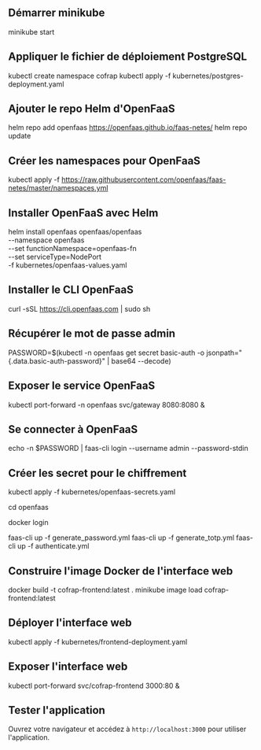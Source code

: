 ## Démarrer minikube

minikube start

## Appliquer le fichier de déploiement PostgreSQL

kubectl create namespace cofrap
kubectl apply -f kubernetes/postgres-deployment.yaml

## Ajouter le repo Helm d'OpenFaaS

helm repo add openfaas https://openfaas.github.io/faas-netes/
helm repo update

## Créer les namespaces pour OpenFaaS

kubectl apply -f https://raw.githubusercontent.com/openfaas/faas-netes/master/namespaces.yml

## Installer OpenFaaS avec Helm

helm install openfaas openfaas/openfaas \
 --namespace openfaas \
 --set functionNamespace=openfaas-fn \
 --set serviceType=NodePort \
 -f kubernetes/openfaas-values.yaml

## Installer le CLI OpenFaaS

curl -sSL https://cli.openfaas.com | sudo sh

## Récupérer le mot de passe admin

PASSWORD=$(kubectl -n openfaas get secret basic-auth -o jsonpath="{.data.basic-auth-password}" | base64 --decode)

## Exposer le service OpenFaaS

kubectl port-forward -n openfaas svc/gateway 8080:8080 &

## Se connecter à OpenFaaS

echo -n $PASSWORD | faas-cli login --username admin --password-stdin

## Créer les secret pour le chiffrement

kubectl apply -f kubernetes/openfaas-secrets.yaml

cd openfaas

docker login

faas-cli up -f generate_password.yml
faas-cli up -f generate_totp.yml
faas-cli up -f authenticate.yml

## Construire l'image Docker de l'interface web

docker build -t cofrap-frontend:latest .
minikube image load cofrap-frontend:latest

## Déployer l'interface web

kubectl apply -f kubernetes/frontend-deployment.yaml

## Exposer l'interface web

kubectl port-forward svc/cofrap-frontend 3000:80 &

## Tester l'application

Ouvrez votre navigateur et accédez à `http://localhost:3000` pour utiliser l'application.
